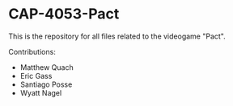 # CAP-4053-Pact

This is the repository for all files related to the videogame "Pact".

Contributions:
  - Matthew Quach
  - Eric Gass
  - Santiago Posse
  - Wyatt Nagel
  
